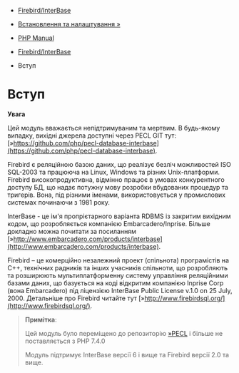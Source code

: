 - [Firebird/InterBase](book.ibase.md)
- [Встановлення та налаштування »](ibase.setup.md)

- [PHP Manual](index.md)
- [Firebird/InterBase](book.ibase.md)
-   Вступ

# Вступ

**Увага**

Цей модуль вважається непідтримуваним та мертвим. В будь-якому випадку,
вихідні джерела доступні через PECL GIT тут:
[»https://github.com/php/pecl-database-interbase](https://github.com/php/pecl-database-interbase).

Firebird є реляційною базою даних, що реалізує безліч
можливостей ISO SQL-2003 та працююча на Linux, Windows та різних
Unix-платформи. Firebird високопродуктивна, відмінно працює в
умовах конкурентного доступу БД, що надає потужну мову
розробки вбудованих процедур та тригерів. Вона, під різними іменами,
використовується у промислових системах починаючи з 1981 року.

InterBase - це ім'я пропрієтарного варіанта RDBMS із закритим вихідним
кодом, що розробляється компанією Embarcadero/Inprise. Більше
докладно можна почитати за посиланням
[»http://www.embarcadero.com/products/interbase](http://www.embarcadero.com/products/interbase).

Firebird – це комерційно незалежний проект (спільнота) програмістів
на C++, технічних радників та інших учасників спільноти,
що розробляють та розширюють мультиплатформенну систему управління
реляційними базами даних, що базується на коді відкритим компанією
Inprise Corp (вона Embarcadero) під ліцензією InterBase Public License
v.1.0 on 25 July, 2000. Детальніше про Firebird читайте тут
[»http://www.firebirdsql.org/](http://www.firebirdsql.org/).

> **Примітка**:
>
> Цей модуль було переміщено до репозиторію
> [»PECL](https://pecl.php.net/) і більше не поставляється з PHP 7.4.0
>
> Модуль підтримує InterBase версії 6 і вище та Firebird версії 2.0 та
> вище.

